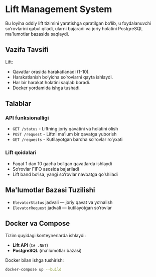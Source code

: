 # Lift Management System

Bu loyiha oddiy lift tizimini yaratishga qaratilgan bo‘lib, u foydalanuvchi so‘rovlarini qabul qiladi, ularni bajaradi va joriy holatini PostgreSQL ma'lumotlar bazasida saqlaydi.

##  Vazifa Tavsifi

Lift:
- Qavatlar orasida harakatlanadi (1-10).
- Harakatlanish bo‘yicha so‘rovlarni qayta ishlaydi.
- Har bir harakat holatini saqlab boradi.
- Docker yordamida ishga tushadi.

##  Talablar

###  API funksionalligi

- `GET /status` - Liftning joriy qavatini va holatini olish
- `POST /request` - Liftni ma'lum bir qavatga yuborish
- `GET /requests` - Kutilayotgan barcha so‘rovlar ro‘yxati

###  Lift qoidalari

- Faqat 1 dan 10 gacha bo‘lgan qavatlarda ishlaydi
- So‘rovlar FIFO asosida bajariladi
- Lift band bo‘lsa, yangi so‘rovlar navbatga qo‘shiladi

## Ma'lumotlar Bazasi Tuzilishi

- `ElevatorStatus` jadvali — joriy qavat va yo‘nalish
- `ElevatorRequest` jadvali — kutilayotgan so‘rovlar

##  Docker va Compose

Tizim quyidagi konteynerlarda ishlaydi:

- **Lift API** (`C# .NET`)
- **PostgreSQL** (ma'lumotlar bazasi)

Docker bilan ishga tushirish:

```bash
docker-compose up --build
